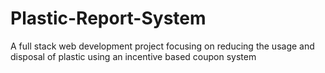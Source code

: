 # Plastic-Report-System
A full stack web development project focusing on reducing the usage and disposal of plastic using an incentive based coupon system
